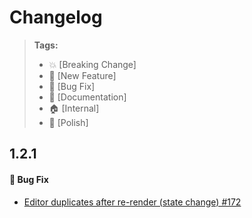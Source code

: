 # Changelog

> **Tags:**
>
> -   :boom: [Breaking Change]
> -   :rocket: [New Feature]
> -   :bug: [Bug Fix]
> -   :memo: [Documentation]
> -   :house: [Internal]
> -   :nail_care: [Polish]

## 1.2.1

#### :bug: Bug Fix

- [Editor duplicates after re-render (state change) #172](https://github.com/jodit/jodit-react/issues/172)
